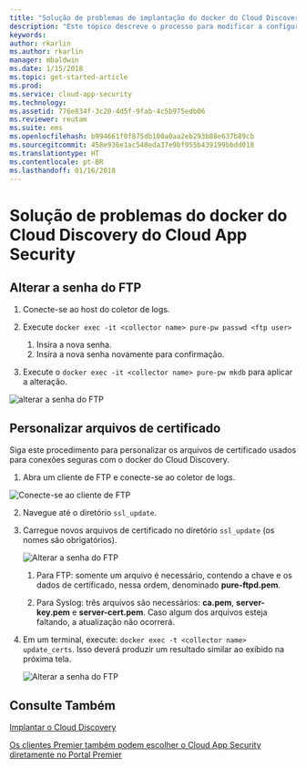 ```yaml
---
title: "Solução de problemas de implantação do docker do Cloud Discovery | Microsoft Docs"
description: "Este tópico descreve o processo para modificar a configuração do docker do Cloud Discovery do Cloud App Security."
keywords: 
author: rkarlin
ms.author: rkarlin
manager: mbaldwin
ms.date: 1/15/2018
ms.topic: get-started-article
ms.prod: 
ms.service: cloud-app-security
ms.technology: 
ms.assetid: 776e834f-3c20-4d5f-9fab-4c5b975edb06
ms.reviewer: reutam
ms.suite: ems
ms.openlocfilehash: b994661f0f875db100a0aa2eb293b88e637b89cb
ms.sourcegitcommit: 458e936e1ac548eda37e9bf955b439199bbdd018
ms.translationtype: HT
ms.contentlocale: pt-BR
ms.lasthandoff: 01/16/2018
---
```

# <a name="troubleshooting-the-cloud-app-security-cloud-discovery-docker"></a>Solução de problemas do docker do Cloud Discovery do Cloud App Security

## <a name="changing-the-ftp-password"></a>Alterar a senha do FTP


1. Conecte-se ao host do coletor de logs.

2.  Execute `docker exec -it <collector name> pure-pw passwd <ftp user>`

    1. Insira a nova senha.
    2. Insira a nova senha novamente para confirmação.
 
3.  Execute o `docker exec -it <collector name> pure-pw mkdb` para aplicar a alteração.


  ![alterar a senha do FTP](./media/ftp-connect.png)

## <a name="customize-certificate-files"></a>Personalizar arquivos de certificado

Siga este procedimento para personalizar os arquivos de certificado usados para conexões seguras com o docker do Cloud Discovery.

1.  Abra um cliente de FTP e conecte-se ao coletor de logs.

  ![Conecte-se ao cliente de FTP](./media/ftp-connect.png)

2.  Navegue até o diretório `ssl_update`.
3.  Carregue novos arquivos de certificado no diretório `ssl_update` (os nomes são obrigatórios).

    ![Alterar a senha do FTP](./media/new-certs.png)

    1.  Para FTP: somente um arquivo é necessário, contendo a chave e os dados de certificado, nessa ordem, denominado **pure-ftpd.pem**.
    
    2.  Para Syslog: três arquivos são necessários: **ca.pem**, **server-key.pem** e **server-cert.pem**. Caso algum dos arquivos esteja faltando, a atualização não ocorrerá.

4.  Em um terminal, execute: `docker exec -t <collector name> update_certs`. Isso deverá produzir um resultado similar ao exibido na próxima tela.

    ![Alterar a senha do FTP](./media/update-certs.png)

## <a name="see-also"></a>Consulte Também
[Implantar o Cloud Discovery](set-up-cloud-discovery.md)

[Os clientes Premier também podem escolher o Cloud App Security diretamente no Portal Premier](https://premier.microsoft.com/)

